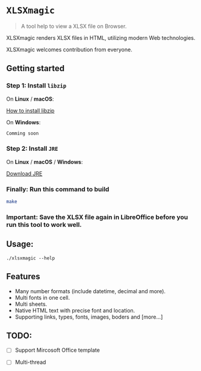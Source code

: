 # `XLSXmagic` 

> A tool help to view a XLSX file on Browser.

XLSXmagic renders XLSX files in HTML, utilizing modern Web technologies.

XLSXmagic welcomes contribution from everyone.

## Getting started

### Step 1: Install `libzip`

On **Linux** / **macOS**:

[How to install libzip](https://github.com/nih-at/libzip/blob/master/INSTALL.md)

On **Windows**:

```sh
Comming soon
```
### Step 2: Install `JRE`

On **Linux** / **macOS** / **Windows**:

[Download JRE](https://www.java.com/en/download/manual.jsp)

### Finally: Run this command to build

 ```sh
make
```

### Important: Save the XLSX file again in LibreOffice before you run this tool to work well.


## Usage:

```
./xlsxmagic --help
```

## Features

* Many number formats (include datetime, decimal and more).
* Multi fonts in one cell.
* Multi sheets.
* Native HTML text with precise font and location.
* Supporting links, types, fonts, images, boders and [more...]

## TODO:

- [ ] Support Mircosoft Office template
- [ ] Multi-thread



